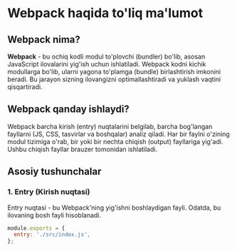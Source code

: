 # Webpack haqida to'liq ma'lumot

## Webpack nima?
**Webpack** - bu ochiq kodli modul to'plovchi (bundler) bo'lib, asosan JavaScript ilovalarini yig'ish uchun ishlatiladi. Webpack kodni kichik modullarga bo'lib, ularni yagona to'plamga (bundle) birlashtirish imkonini beradi. Bu jarayon sizning ilovangizni optimallashtiradi va yuklash vaqtini qisqartiradi.

## Webpack qanday ishlaydi?
Webpack barcha kirish (entry) nuqtalarini belgilab, barcha bog'langan fayllarni (JS, CSS, tasvirlar va boshqalar) analiz qiladi. Har bir faylni o'zining modul tizimiga o'rab, bir yoki bir nechta chiqish (output) fayllariga yig'adi. Ushbu chiqish fayllar brauzer tomonidan ishlatiladi.

## Asosiy tushunchalar

### 1. Entry (Kirish nuqtasi)
Entry nuqtasi - bu Webpack'ning yig'ishni boshlaydigan fayli. Odatda, bu ilovaning bosh fayli hisoblanadi.

```javascript
module.exports = {
  entry: './src/index.js',
};
